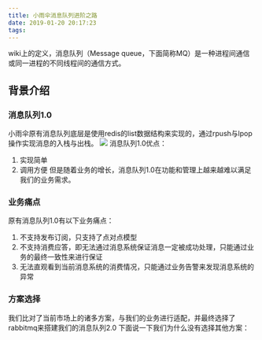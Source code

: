 ```yaml
---
title: 小雨伞消息队列进阶之路
date: 2019-01-20 20:17:23
tags:
---
```

wiki上的定义，消息队列（Message queue，下面简称MQ）是一种进程间通信或同一进程的不同线程间的通信方式。


## 背景介绍
### 消息队列1.0
小雨伞原有消息队列底层是使用redis的list数据结构来实现的，通过rpush与lpop操作实现消息的入栈与出栈。
![](old_mq.png)
消息队列1.0优点：
1. 实现简单
2. 调用方便
但是随着业务的增长，消息队列1.0在功能和管理上越来越难以满足我们的业务需求。

### 业务痛点
原有消息队列1.0有以下业务痛点：
1. 不支持发布订阅，只支持了点对点模型
2. 不支持消费应答，即无法通过消息系统保证消息一定被成功处理，只能通过业务的最终一致性来进行保证
3. 无法直观看到当前消息系统的消费情况，只能通过业务告警来发现消息系统的异常

### 方案选择
我们比对了当前市场上的诸多方案，与我们的业务进行适配，并最终选择了rabbitmq来搭建我们的消息队列2.0
下面说一下我们为什么没有选择其他方案：




